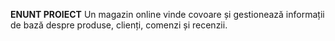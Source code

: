 **ENUNT PROIECT**
Un magazin online vinde covoare și gestionează informații de bază despre produse, clienți, comenzi și recenzii. 

